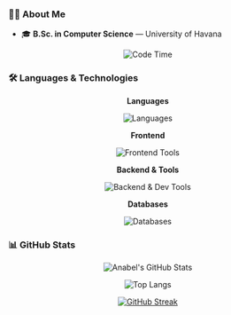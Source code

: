 ### 👩‍💻 About Me

* 🎓 **B.Sc. in Computer Science** — University of Havana

<div align="center">
    
![Code Time](http://img.shields.io/badge/Code%20Time-3%2C793%20hrs%2031%20mins-blue)

</div>


### 🛠️ Languages & Technologies

<div align="center">

**Languages** 

<img src="https://skillicons.dev/icons?i=py,cs,ts" alt="Languages" title="Python, C#, TypeScript" />

**Frontend** 

<img src="https://skillicons.dev/icons?i=html,css,react,angular" alt="Frontend Tools" title="HTML, CSS, React, Angular" />

**Backend & Tools** 

<img src="https://skillicons.dev/icons?i=dotnet,git,docker" alt="Backend & Dev Tools" title=".NET, Docker" />

**Databases** 

<img src="https://skillicons.dev/icons?i=mysql,postgres" alt="Databases" title="MySQL, PostgreSQL" />

</div>

### 📊 GitHub Stats

<div align="center">

![Anabel's GitHub Stats](https://github-readme-stats.vercel.app/api?username=anabel02\&show_icons=true\&theme=tokyonight\&hide=prs\&count_private=true)

![Top Langs](https://github-readme-stats.vercel.app/api/top-langs/?username=anabel02\&layout=compact\&theme=tokyonight)

[![GitHub Streak](http://github-readme-streak-stats.herokuapp.com?user=anabel02\&theme=github-dark-blue\&hide_border=true)](https://github.com/anabel02)

</div>
